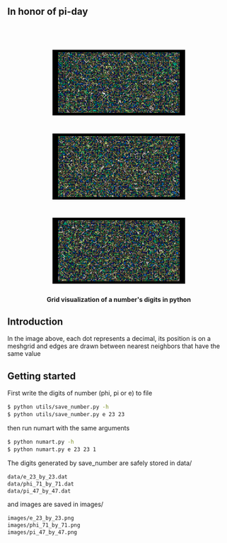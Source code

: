 ## In honor of pi-day

<h1 align="center">
  <br>
  <img src="./images/phi_50_by_100_edges.png" alt="numart phi" width="300">
  <br>
  <br>
  <img src="./images/pi_50_by_100_edges.png" alt="numart pi" width="300">
  <br>
  <br>
  <img src="./images/e_50_by_100_edges.png" alt="numart e" width="300">
  <br>
</h1>

<h4 align="center">Grid visualization of a number's digits in python</h4>


## Introduction
In the image above, each dot represents a decimal, its position is on a meshgrid
and edges are drawn between nearest neighbors that have the same value

## Getting started

First write the digits of number (phi, pi or e) to file

```bash
$ python utils/save_number.py -h
$ python utils/save_number.py e 23 23
```

then run numart with the same arguments

```bash
$ python numart.py -h
$ python numart.py e 23 23 1
```

The digits generated by save_number are safely stored in data/
```
data/e_23_by_23.dat
data/phi_71_by_71.dat
data/pi_47_by_47.dat
```

and images are saved in images/

```
images/e_23_by_23.png
images/phi_71_by_71.png
images/pi_47_by_47.png
```

